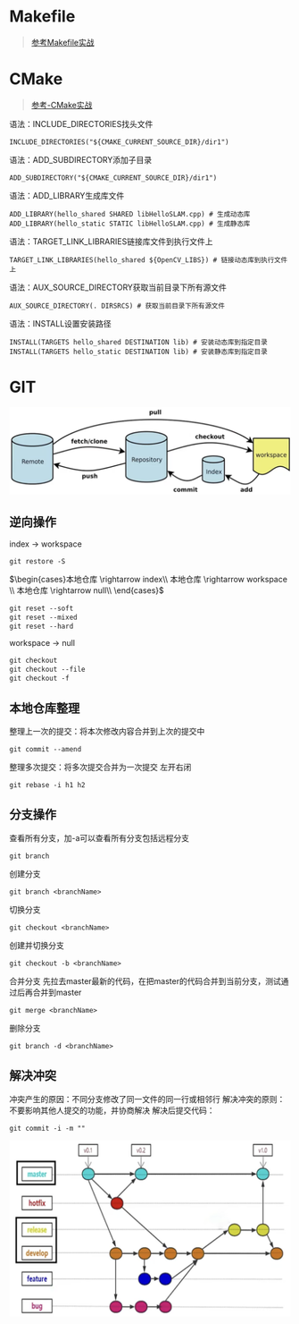  # Makefile
 > [参考Makefile实战](https://www.yuque.com/linuxer/xngi03/nfsm1k?)
 # CMake
 > [参考-CMake实战](https://www.yuque.com/linuxer/xngi03/cs5y85?)

 语法：INCLUDE_DIRECTORIES找头文件
 ```
 INCLUDE_DIRECTORIES("${CMAKE_CURRENT_SOURCE_DIR}/dir1")
 ```
 语法：ADD_SUBDIRECTORY添加子目录
 ```
 ADD_SUBDIRECTORY("${CMAKE_CURRENT_SOURCE_DIR}/dir1")
 ```
 语法：ADD_LIBRARY生成库文件
 ```
 ADD_LIBRARY(hello_shared SHARED libHelloSLAM.cpp) # 生成动态库
 ADD_LIBRARY(hello_static STATIC libHelloSLAM.cpp) # 生成静态库
 ```
 语法：TARGET_LINK_LIBRARIES链接库文件到执行文件上
 ```
 TARGET_LINK_LIBRARIES(hello_shared ${OpenCV_LIBS}) # 链接动态库到执行文件上
 ```
 语法：AUX_SOURCE_DIRECTORY获取当前目录下所有源文件
 ```
 AUX_SOURCE_DIRECTORY(. DIRSRCS) # 获取当前目录下所有源文件
 ```
 语法：INSTALL设置安装路径
 ```
 INSTALL(TARGETS hello_shared DESTINATION lib) # 安装动态库到指定目录
 INSTALL(TARGETS hello_static DESTINATION lib) # 安装静态库到指定目录
```

# GIT
<img src="./sources/gitOverall.png"/>

## 逆向操作
index $\rightarrow$ workspace
```
git restore -S
```
$\begin{cases}本地仓库 \rightarrow index\\
本地仓库 \rightarrow workspace \\
本地仓库 \rightarrow null\\
\end{cases}$
```
git reset --soft
git reset --mixed
git reset --hard
```
workspace $\rightarrow$ null
```
git checkout
git checkout --file
git checkout -f
```
## 本地仓库整理
整理上一次的提交：将本次修改内容合并到上次的提交中
```
git commit --amend
```
整理多次提交：将多次提交合并为一次提交
左开右闭
```
git rebase -i h1 h2
```
## 分支操作
查看所有分支，加-a可以查看所有分支包括远程分支
```
git branch
```
创建分支
```
git branch <branchName>
```
切换分支
```
git checkout <branchName>
```
创建并切换分支
```
git checkout -b <branchName>
```
合并分支
先拉去master最新的代码，在把master的代码合并到当前分支，测试通过后再合并到master
```
git merge <branchName>
```
删除分支
```
git branch -d <branchName>
```
## 解决冲突
冲突产生的原因：不同分支修改了同一文件的同一行或相邻行
解决冲突的原则：不要影响其他人提交的功能，并协商解决
解决后提交代码：
```
git commit -i -m ""
```
<img src="sources/gitBranch.png" />

